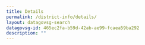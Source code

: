 ```yaml
---
title: Details
permalink: /district-info/details/
layout: datagovsg-search
datagovsg-id: 465ec2fa-b59d-42ab-ae99-fcaea59ba292
description: ""
---
```


